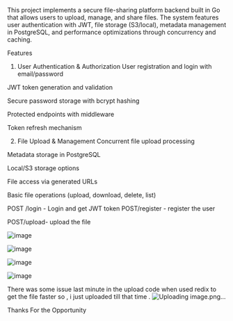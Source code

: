 

This project implements a secure file-sharing platform backend built in Go that allows users to upload, manage, and share files. The system features user authentication with JWT, file storage (S3/local), metadata management in PostgreSQL, and performance optimizations through concurrency and caching.

Features
1. User Authentication & Authorization
User registration and login with email/password

JWT token generation and validation

Secure password storage with bcrypt hashing

Protected endpoints with middleware

Token refresh mechanism

2. File Upload & Management
Concurrent file upload processing

Metadata storage in PostgreSQL

Local/S3 storage options

File access via generated URLs

Basic file operations (upload, download, delete, list)



POST /login - Login and get JWT token
POST/register - register the user

POST/upload- upload the file 




![image](https://github.com/user-attachments/assets/3f0899b2-44a6-4d4e-b396-8ea044b790eb)

![image](https://github.com/user-attachments/assets/57c55328-4138-4b07-82a4-41ba1855a4d6)


![image](https://github.com/user-attachments/assets/6a10d682-ffe1-430e-b1f0-881085fab0e2)


![image](https://github.com/user-attachments/assets/b22019c7-2e43-440c-897f-06094e157c58)


There was some issue last minute in the upload code when used redix to get the file faster  so , i just uploaded till that time .
![Uploading image.png…]()


Thanks For the Opportunity 

